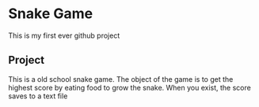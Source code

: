 # Snake Game

This is my first ever github project


## Project
This is a old school snake game. The object of the game is to get the highest score by eating food to grow the snake. When you exist, the score saves to a text file